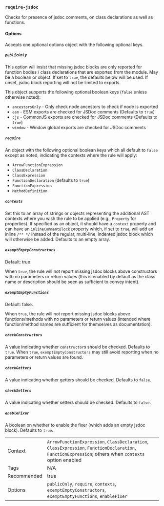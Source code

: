 ### `require-jsdoc`

Checks for presence of jsdoc comments, on class declarations as well as
functions.

#### Options

Accepts one optional options object with the following optional keys.

##### `publicOnly`

This option will insist that missing jsdoc blocks are only reported for
function bodies / class declarations that are exported from the module.
May be a boolean or object. If set to `true`, the defaults below will be
used. If unset, jsdoc block reporting will not be limited to exports.

This object supports the following optional boolean keys (`false` unless
otherwise noted):

- `ancestorsOnly` - Only check node ancestors to check if node is exported
- `esm` - ESM exports are checked for JSDoc comments (Defaults to `true`)
- `cjs` - CommonJS exports are checked for JSDoc comments  (Defaults to `true`)
- `window` - Window global exports are checked for JSDoc comments

##### `require`

An object with the following optional boolean keys which all default to
`false` except as noted, indicating the contexts where the rule will apply:

- `ArrowFunctionExpression`
- `ClassDeclaration`
- `ClassExpression`
- `FunctionDeclaration` (defaults to `true`)
- `FunctionExpression`
- `MethodDefinition`

##### `contexts`

Set this to an array of strings or objects representing the additional AST
contexts where you wish the rule to be applied (e.g., `Property` for
properties). If specified as an object, it should have a `context` property
and can have an `inlineCommentBlock` property which, if set to `true`, will
add an inline `/** */` instead of the regular, multi-line, indented jsdoc
block which will otherwise be added. Defaults to an empty array.

##### `exemptEmptyConstructors`

Default: true

When `true`, the rule will not report missing jsdoc blocks above constructors
with no parameters or return values (this is enabled by default as the class
name or description should be seen as sufficient to convey intent).

##### `exemptEmptyFunctions`

Default: false.

When `true`, the rule will not report missing jsdoc blocks above
functions/methods with no parameters or return values (intended where
function/method names are sufficient for themselves as documentation).

##### `checkConstructors`

A value indicating whether `constructor`s should be checked. Defaults to
`true`. When `true`, `exemptEmptyConstructors` may still avoid reporting when
no parameters or return values are found.

##### `checkGetters`

A value indicating whether getters should be checked. Defaults to `false`.

##### `checkSetters`

A value indicating whether setters should be checked. Defaults to `false`.

##### `enableFixer`

A boolean on whether to enable the fixer (which adds an empty jsdoc block).
Defaults to `true`.

|||
|---|---|
|Context|`ArrowFunctionExpression`, `ClassDeclaration`, `ClassExpression`, `FunctionDeclaration`, `FunctionExpression`; others when `contexts` option enabled|
|Tags|N/A|
|Recommended|true|
|Options|`publicOnly`, `require`, `contexts`, `exemptEmptyConstructors`, `exemptEmptyFunctions`, `enableFixer`|

<!-- assertions requireJsdoc -->
